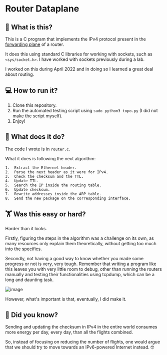 # Router Dataplane

## 📡 What is this?

This is a C program that implements the IPv4 protocol present in the [forwarding plane](https://en.wikipedia.org/wiki/Forwarding_plane) of a router.

It does this using standard C libraries for working with sockets, such as `<sys/socket.h>`. I have worked with sockets previously during a lab.

I worked on this during April 2022 and in doing so I learned a great deal about routing.

## 💻 How to run it?

1.  Clone this repository.
2.  Run the automated testing script using `sudo python3 topo.py` (I did not make the script myself).
3.  Enjoy!

## 📶 What does it do?

The code I wrote is in `router.c`.

What it does is following the next algorithm:

```
1.  Extract the Ethernet header.
2.  Parse the next header as it were for IPv4.
3.  Check the checksum and the TTL.
4.  Update TTL.
5.  Search the IP inside the routing table.
6.  Update checksum.
7.  Rewrite addresses inside the ARP table.
8.  Send the new package on the corresponding interface.
```

## 🏋️ Was this easy or hard?

Harder than it looks.

Firstly, figuring the steps in the algorithm was a challenge on its own, as many resources only explain them theoretically, without getting too much into the specifics.

Secondly, not having a good way to know whether you made some progress or not is very, very tough. Remember that writing a program like this leaves you with very little room to debug, other than running the routers manually and testing their functionalities using tcpdump, which can be a long and daunting task.

![image](https://user-images.githubusercontent.com/74200913/224244718-b450ba63-96d1-49c4-9d37-c056d5a332bd.png)

However, what's important is that, eventually, I did make it.

## 🤔 Did you know?

Sending and updating the checksum in IPv4 in the entire world consumes more energy per day, every day, than all the flights combined.

So, instead of focusing on reducing the number of flights, one would argue that we should try to move towards an IPv6-powered Internet instead. 🤓
